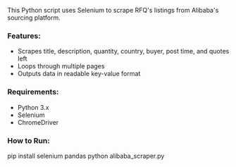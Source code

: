 This Python script uses Selenium to scrape RFQ's listings from Alibaba's sourcing platform.

### Features:
- Scrapes title, description, quantity, country, buyer, post time, and quotes left
- Loops through multiple pages
- Outputs data in readable key-value format

### Requirements:
- Python 3.x
- Selenium
- ChromeDriver

### How to Run:

pip install selenium pandas
python alibaba_scraper.py
